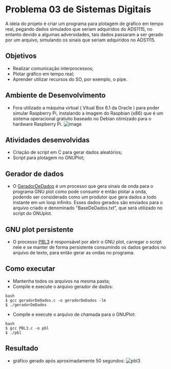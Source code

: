 # Problema 03 de Sistemas Digitais
A ideia do projeto é criar um programa para plotagem de gráfico em tempo real, pegando dados simulados que seriam adquiridos do ADS1115,
no entanto devido a algumas adversidades, tais dados passaram a ser gerado por um arquivo, simulando os sinais que seriam adquiridos no ADS1115.

## Objetivos 
- Realizar comunicação interprocessos;
- Plotar gráfico em tempo real;
- Aprender utilizar recursos do SO, por exemplo, o pipe.

## Ambiente de Desenvolvimento
- Fora utilizado a máquina virtual ( Vitual Box 6.1 da Oracle ) para poder simular Raspberry Pi, instalando a imagem do Raspbian (x86) que é um sistema operacional gratuito baseado no Debian otimizado para o hardware Raspberry Pi.
![image](https://user-images.githubusercontent.com/43974566/79157620-4a70af80-7dab-11ea-8846-01b8e982bc96.png)

## Atividades desenvolvidas 
- Criação de script em C para gerar dados aleatórios;
- Script para plotagem no GNUPlot;

## Gerador de dados
- O [GeradorDeDados](https://github.com/gsmalves/PBL3-SD/blob/master/geradorDeDados.c) é um processo que gera sinais de onda para o programa GNU plot como pode consumir e então plotar a onda, podendo ser considerado como um produtor que gera dados a todo instante em um loop infinito. Esses dados gerados são enviados para o arquivo criado e denominado "BaseDeDados.txt", que será utilizado no script do GNUplot.

## GNU plot persistente
- O processo [PBL3](https://github.com/gsmalves/PBL3-SD/blob/master/PBL3.c) é responsável por abrir o GNU plot, carregar o script nele e se manter de forma persistente consumindo os dados gerados no arquivo de texto, para então gerar as ondas no programa.

## Como executar 
- Mantenha todos os arquivos na mesma pasta;
- Compile e execute o arquivo gerador de dados:
```
bash
$ gcc geradorDeDados.c -o geradorDeDados -lm
$ ./geradorDeDados
```

- Compile e execute o arquivo de chamada para o GNUPlot:
```
bash
$ gcc PBL3.c -o pbl
$ ./pbl
```

## Resultado
- gráfico gerado após aproximadamente 50 segundos:
![pbl3](https://user-images.githubusercontent.com/43974566/79156193-d208ef00-7da8-11ea-96ed-a3811a5ff2d0.jpg)
